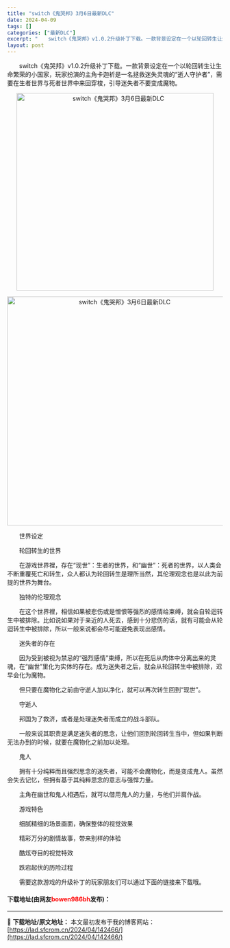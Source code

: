 ```yaml
---
title: "switch《鬼哭邦》3月6日最新DLC"
date: 2024-04-09
tags: []
categories: ["最新DLC"]
excerpt: "　　switch《鬼哭邦》v1.0.2升级补丁下载。一款背景设定在一个以轮回转生让生命繁荣的小国家，玩家扮演的主角卡迦祈是一名拯救迷失灵魂的&ldquo;逝人守护者&rdquo;，需要在生者世界与死者世界中来回穿梭，引导迷失者不要变成魔物。 　　世界设定 　　轮回转生的世界 　　在游戏世界裡，存在&amp;&hellip;"
layout: post
---
```


 <p>　　switch《鬼哭邦》v1.0.2升级补丁下载。一款背景设定在一个以轮回转生让生命繁荣的小国家，玩家扮演的主角卡迦祈是一名拯救迷失灵魂的&ldquo;逝人守护者&rdquo;，需要在生者世界与死者世界中来回穿梭，引导迷失者不要变成魔物。</p> <p align="center"><img align="" border="0" src="https://lad.sfcrom.cn/wp-content/uploads/2024/04/20240409_661507cfc1b78.webp" width="460" alt="switch《鬼哭邦》3月6日最新DLC" /></p> <p align="center"><img align="" border="0" src="https://lad.sfcrom.cn/wp-content/uploads/2024/04/20240409_661507d0237b9.webp" width="533" alt="switch《鬼哭邦》3月6日最新DLC" /></p> <p>　　世界设定</p> <p>　　轮回转生的世界</p> <p>　　在游戏世界裡，存在&ldquo;现世&rdquo;：生者的世界，和&ldquo;幽世&rdquo;：死者的世界，以人类会不断重覆死亡和转生，众人都认为轮回转生是理所当然，其伦理观念也是以此为前提的世界为舞台。</p> <p>　　独特的伦理观念</p> <p>　　在这个世界裡，相信如果被悲伤或是憎恨等强烈的感情给束缚，就会自轮迴转生中被排除。比如说如果对于亲近的人死去，感到十分悲伤的话，就有可能会从轮迴转生中被排除，所以一般来说都会尽可能避免表现出感情。</p> <p>　　迷失者的存在</p> <p>　　因为受到被视为禁忌的&ldquo;强烈感情&rdquo;束缚，所以在死后从肉体中分离出来的灵魂，在&ldquo;幽世&rdquo;里化为实体的存在。成为迷失者之后，就会从轮回转生中被排除，迟早会化为魔物。</p> <p>　　但只要在魔物化之前由守逝人加以净化，就可以再次转生回到&ldquo;现世&rdquo;。</p> <p>　　守逝人</p> <p>　　邦国为了救济，或者是处理迷失者而成立的战斗部队。</p> <p>　　一般来说其职责是满足迷失者的思念，让他们回到轮回转生当中，但如果判断无法办到的时候，就要在魔物化之前加以处理。</p> <p>　　鬼人</p> <p>　　拥有十分纯粹而且强烈思念的迷失者，可能不会魔物化，而是变成鬼人。虽然会失去记忆，但拥有基于其纯粹思念的意志与强悍力量。</p> <p>　　主角在幽世和鬼人相遇后，就可以借用鬼人的力量，与他们并肩作战。</p> <p>　　游戏特色</p> <p>　　细腻精细的场景画面，确保整体的视觉效果</p> <p>　　精彩万分的剧情故事，带来别样的体验</p> <p>　　酷炫夺目的视觉特效</p> <p>　　跌宕起伏的历险过程</p> <p>　　需要这款游戏的升级补丁的玩家朋友们可以通过下面的链接来下载哦。</p> <p><h4>下载地址(由网友<font color="red">bowen986bh</font>发布)：</h4></p> 

---
📖 **下载地址/原文地址：** 本文最初发布于我的博客网站：[https://lad.sfcrom.cn/2024/04/142466/](https://lad.sfcrom.cn/2024/04/142466/)
